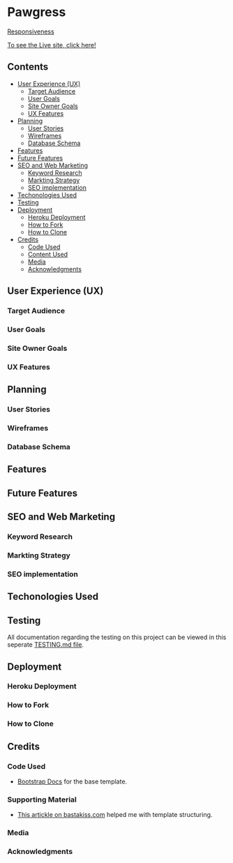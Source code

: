 # Pawgress

[Responsiveness]()

[To see the Live site, click here!]()

## Contents

- [User Experience (UX)](#user-experience-ux)
  - [Target Audience](#target-audience)
  - [User Goals](#user-goals)
  - [Site Owner Goals](#site-owner-goals)
  - [UX Features](#ux-features)
- [Planning](#planning)
  - [User Stories](#user-stories)
  - [Wireframes](#wireframes)
  - [Database Schema](#database-schema)
- [Features](#features)
- [Future Features](#future-features)
- [SEO and Web Marketing](#seo-and-web-marketing)
  - [Keyword Research](#keyword-research)
  - [Markting Strategy](#markting-strategy)
  - [SEO implementation](#seo-implementation)
- [Techonologies Used](#techonologies-used)
- [Testing](#testing)
- [Deployment](#deployment)
  - [Heroku Deployment](#heroku-deployment)
  - [How to Fork](#how-to-fork)
  - [How to Clone](#how-to-clone)
- [Credits](#credits)
  - [Code Used](#code-used)
  - [Content Used](#content-used)
  - [Media](#media)
  - [Acknowledgments](#acknowledgments)


## User Experience (UX)

### Target Audience
### User Goals
### Site Owner Goals
### UX Features


## Planning

### User Stories
### Wireframes
### Database Schema


## Features


## Future Features


## SEO and Web Marketing

### Keyword Research
### Markting Strategy
### SEO implementation


## Techonologies Used



## Testing

All documentation regarding the testing on this project can be viewed in this seperate [TESTING.md file](TESTING.md).

## Deployment

### Heroku Deployment
### How to Fork
### How to Clone


## Credits

### Code Used

* [Bootstrap Docs](https://getbootstrap.com/docs/5.3/getting-started/introduction/) for the base template.


### Supporting Material

* [This artickle on bastakiss.com](https://bastakiss.com/blog/django-6/effective-implementation-of-django-templates-structure-inheritance-and-best-practices-800) helped me with template structuring.

### Media
### Acknowledgments